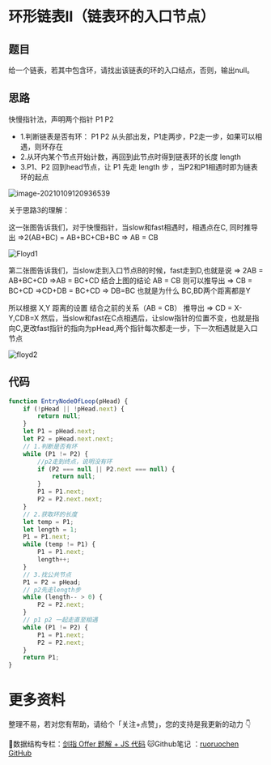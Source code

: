 # 环形链表Ⅱ（链表环的入口节点）

## 题目

给一个链表，若其中包含环，请找出该链表的环的入口结点，否则，输出null。

## 思路

快慢指针法，声明两个指针 P1 P2

- 1.判断链表是否有环： P1 P2 从头部出发，P1走两步，P2走一步，如果可以相遇，则环存在
- 2.从环内某个节点开始计数，再回到此节点时得到链表环的长度 length
- 3.P1、P2 回到head节点，让 P1 先走 length 步 ，当P2和P1相遇时即为链表环的起点

![image-20210109120936539](http://ruoruochen-img-bed.oss-cn-beijing.aliyuncs.com/img/image-20210109120936539.png)

关于思路3的理解：

这一张图告诉我们，对于快慢指针，当slow和fast相遇时，相遇点在C,	同时推导出 =>2(AB+BC) = AB+BC+CB+BC	=> AB = CB

![Floyd1](http://ruoruochen-img-bed.oss-cn-beijing.aliyuncs.com/img/20200804111327945.png)

第二张图告诉我们，当slow走到入口节点B的时候，fast走到D,也就是说 => 2AB = AB+BC+CD =>AB = BC+CD
结合上图的结论  AB = CB	则可以推导出 => CB = BC+CD =>CD+DB = BC+CD => DB=BC	也就是为什么 BC,BD两个距离都是Y

所以根据 X,Y 距离的设置  结合之前的关系（AB = CB） 推导出 => CD = X-Y,CDB=X
然后，当slow和fast在C点相遇后，让slow指针的位置不变，也就是指向C,更改fast指针的指向为pHead,两个指针每次都走一步，下一次相遇就是入口节点

![floyd2](http://ruoruochen-img-bed.oss-cn-beijing.aliyuncs.com/img/image-20210113172620510.png)

## 代码

```js
function EntryNodeOfLoop(pHead) {
    if (!pHead || !pHead.next) {
        return null;
    }
    let P1 = pHead.next;
    let P2 = pHead.next.next;
    // 1.判断是否有环
    while (P1 != P2) {
        //p2走到终点，说明没有环
        if (P2 === null || P2.next === null) {
            return null;
        }
        P1 = P1.next;
        P2 = P2.next.next;
    }
    // 2.获取环的长度
    let temp = P1;
    let length = 1;
    P1 = P1.next;
    while (temp != P1) {
        P1 = P1.next;
        length++;
    }
    // 3.找公共节点
    P1 = P2 = pHead;
    // p2先走length步
    while (length-- > 0) {
        P2 = P2.next;
    }
    // p1 p2 一起走直至相遇
    while (P1 != P2) {
        P1 = P1.next;
        P2 = P2.next;
    }
    return P1;
}
```

# 更多资料

整理不易，若对您有帮助，请给个「关注+点赞」，您的支持是我更新的动力 👇

📖数据结构专栏：[剑指 Offer 题解 + JS 代码](https://blog.csdn.net/weixin_43786756/category_10716516.html) 
🐱Github笔记 ：[ruoruochen GitHub](https://github.com/ruoruochen/front-end-note)